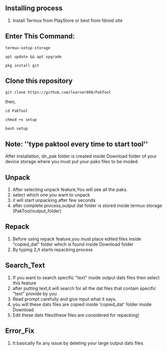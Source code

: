 ## Installing process

1. Install Termux from PlayStore or best from fdroid site

## Enter This Command:
```
termux-setup-storage
```
```
apt update && apt upgrade
```
```
pkg install git
```
## Clone this repository
```
git clone https://github.com/learner098/PakTool
```
then,
```
cd PakTool
```
```
chmod +x setup
```
```
bash setup
```
## Note: ''type paktool every time to start tool''

After installation, dir_pak folder is created inside Download folder of your device storage where you must put your paks files to be moded.

## Unpack
1. After selecting unpack feature,You will see all the paks.
2. select which one you want to unpack 
3. it will start unpacking after few seconds
4. after complete process,output dat folder is stored inside termux storage (PakTool/output_folder)

## Repack 
1. Before using repack feature,you must place edited files inside "copied_dat" folder which is found inside Download folder
2. By typing 2,it starts repacking process

## Search_Text
1. If you want to search specific "text" inside output dats files then select this feature
2. after putting text,it will search for all the dat files that contain specific "text" provide by you
3. Read prompt carefully and give input what it says.
4. you will these dats files are copied inside 'copied_dat' folder inside Download
5. Edit these dats files(these files are considered for repacking)

## Error_Fix
1. It basically fix any issue by deleting your large output dats files